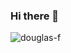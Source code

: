 ### Hi there 👋
<p align="left"> <img src="https://gh-stats-douglas-francis-projects.vercel.app/api?username=douglas-f&show=reviews,discussions_started,discussions_answered,prs_merged,prs_merged_percentage&show_icons=true&theme=gotham" alt="douglas-f" />

<!--
**douglas-f/douglas-f** is a ✨ _special_ ✨ repository because its `README.md` (this file) appears on your GitHub profile.

Here are some ideas to get you started:

- 🔭 I’m currently working on ...
- 🌱 I’m currently learning ...
- 👯 I’m looking to collaborate on ...
- 🤔 I’m looking for help with ...
- 💬 Ask me about ...
- 📫 How to reach me: ...
- 😄 Pronouns: ...
- ⚡ Fun fact: ...
-->

